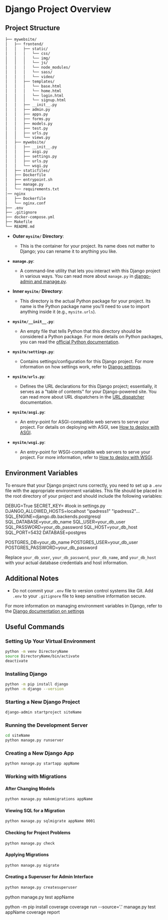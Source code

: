 # Django Project Overview

## Project Structure

```bash
├── mywebsite/
│   ├── frontend/
│   │   ├── static/
│   │   │   └── css/
│   │   │   └── img/
│   │   │   └── js/
│   │   │   └── node_modules/
│   │   │   └── sass/
│   │   │   └── video/
│   │   ├── templates/
│   │   │   └── base.html
│   │   │   └── home.html
│   │   │   └── login.html
│   │   │   └── signup.html
│   │   ├── __init__.py
│   │   ├── admin.py
│   │   ├── apps.py
│   │   ├── forms.py
│   │   ├── models.py
│   │   ├── test.py
│   │   ├── urls.py
│   │   └── views.py
│   ├── mywebsite/
│   │   ├── __init__.py
│   │   ├── asgi.py
│   │   ├── settings.py
│   │   ├── urls.py
│   │   └── wsgi.py
│   ├── staticfiles/
│   ├── Dockerfile
│   ├── entrypoint.sh
│   ├── manage.py
│   └── requirements.txt
│── nginx
│   ├── Dockerfile
│   └── nginx.conf
├── .env
├── .gitignore
├── docker-compose.yml
├── Makefile
└── README.md
```

- **Outer `mysite/` Directory**:
  - This is the container for your project. Its name does not matter to Django; you can rename it to anything you like.

- **`manage.py`**:
  - A command-line utility that lets you interact with this Django project in various ways. You can read more about `manage.py` in [django-admin and manage.py](https://docs.djangoproject.com/en/stable/ref/django-admin/).

- **Inner `mysite/` Directory**:
  - This directory is the actual Python package for your project. Its name is the Python package name you’ll need to use to import anything inside it (e.g., `mysite.urls`).

- **`mysite/__init__.py`**:
  - An empty file that tells Python that this directory should be considered a Python package. For more details on Python packages, you can read the [official Python documentation](https://docs.python.org/3/tutorial/modules.html#packages).

- **`mysite/settings.py`**:
  - Contains settings/configuration for this Django project. For more information on how settings work, refer to [Django settings](https://docs.djangoproject.com/en/stable/topics/settings/).

- **`mysite/urls.py`**:
  - Defines the URL declarations for this Django project; essentially, it serves as a "table of contents" for your Django-powered site. You can read more about URL dispatchers in the [URL dispatcher](https://docs.djangoproject.com/en/stable/topics/http/urls/) documentation.

- **`mysite/asgi.py`**:
  - An entry-point for ASGI-compatible web servers to serve your project. For details on deploying with ASGI, see [How to deploy with ASGI](https://docs.djangoproject.com/en/stable/howto/deployment/asgi/).

- **`mysite/wsgi.py`**:
  - An entry-point for WSGI-compatible web servers to serve your project. For more information, refer to [How to deploy with WSGI](https://docs.djangoproject.com/en/stable/howto/deployment/wsgi/).

## Environment Variables

To ensure that your Django project runs correctly, you need to set up a `.env` file with the appropriate environment variables. This file should be placed in the root directory of your project and should include the following variables:

DEBUG=True
SECRET_KEY= #look in settings.py
DJANGO_ALLOWED_HOSTS=localhost "ipadress1" "ipadress2"...
SQL_ENGINE=django.db.backends.postgresql
SQL_DATABASE=your_db_name
SQL_USER=your_db_user
SQL_PASSWORD=your_db_password
SQL_HOST=your_db_host
SQL_PORT=5432
DATABASE=postgres

POSTGRES_DB=your_db_name
POSTGRES_USER=your_db_user
POSTGRES_PASSWORD=your_db_password

Replace `your_db_user`, `your_db_password`, `your_db_name`, and `your_db_host` with your actual database credentials and host information.

## Additional Notes

- Do not commit your `.env` file to version control systems like Git. Add `.env` to your `.gitignore` file to keep sensitive information secure.

For more information on managing environment variables in Django, refer to the [Django documentation on settings](https://docs.djangoproject.com/en/stable/topics/settings/)


## Useful Commands

### Setting Up Your Virtual Environment

```bash
python -m venv DirectoryName
source DirectoryName/bin/activate
deactivate
```

### Instaliing Django

```bash
python -m pip install django
python -m django --version
```

### Starting a New Django Project

```bash
django-admin startproject siteName
```

### Running the Development Server

```bash
cd siteName
python manage.py runserver

```

### Creating a New Django App

```bash
python manage.py startapp appName
```

### Working with Migrations

#### After Changing Models

```bash
python manage.py makemigrations appName
```

#### Viewing SQL for a Migration

```bash
python manage.py sqlmigrate appName 0001
```

#### Checking for Project Problems

```bash
python manage.py check
```

#### Applying Migrations

```bash
python manage.py migrate
```

#### Creating a Superuser for Admin Interface

```bash
python manage.py createsuperuser
```

python manage.py test appName

python -m pip install coverage
coverage run --source='.' manage.py test appName
coverage report
